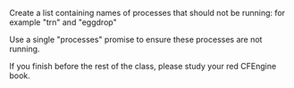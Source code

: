 Create a list containing names of processes that should not be running: for example "trn" and "eggdrop"

   Use a single "processes" promise to ensure these processes are not running.

If you finish before the rest of the class, please study your red CFEngine book.

